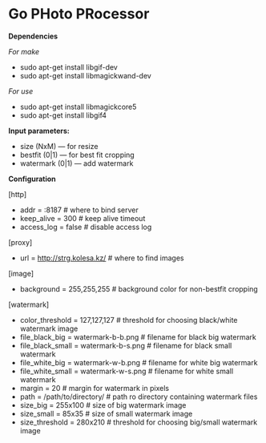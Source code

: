 Go PHoto PRocessor
==================

**Dependencies**

*For make*

 * sudo apt-get install libgif-dev
 * sudo apt-get install libmagickwand-dev

*For use*

 * sudo apt-get install libmagickcore5
 * sudo apt-get install libgif4

**Input parameters:**

 * size (NxM) — for resize
 * bestfit (0|1) — for best fit cropping
 * watermark (0|1) — add watermark

**Configuration**

[http]

 * addr = :8187 # where to bind server
 * keep_alive = 300 # keep alive timeout
 * access_log = false # disable access log

[proxy]

 * url = http://strg.kolesa.kz/ # where to find images

[image]

 * background = 255,255,255 # background color for non-bestfit cropping

[watermark]

 * color_threshold = 127,127,127 # threshold for choosing black/white watermark image
 * file_black_big = watermark-b-b.png # filename for black big watermark
 * file_black_small = watermark-b-s.png # filename for black small watermark
 * file_white_big = watermark-w-b.png # filename for white big watermark
 * file_white_small = watermark-w-s.png # filename for white small watermark
 * margin = 20 # margin for watermark in pixels
 * path = /path/to/directory/ # path ro directory containing watermark files
 * size_big = 255x100 # size of big watermark image
 * size_small = 85x35 # size of small watermark image
 * size_threshold = 280x210 # threshold for choosing big/small watermark image